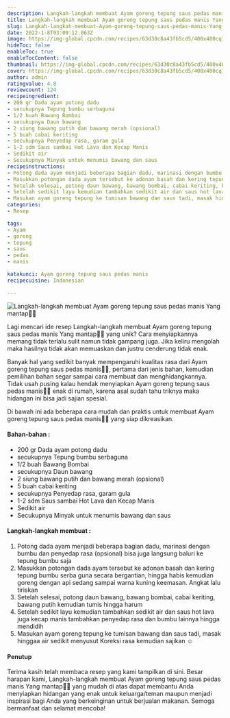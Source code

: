 ```yaml
---
description: Langkah-langkah membuat Ayam goreng tepung saus pedas manis Yang mantap"
title: Langkah-langkah membuat Ayam goreng tepung saus pedas manis Yang mantap
slug: Langkah-langkah-membuat-Ayam-goreng-tepung-saus-pedas-manis-Yang-mantap
date: 2022-1-8T03:09:12.063Z
image: https://img-global.cpcdn.com/recipes/63d30c8a43fb5cd5/400x400cq70/photo.jpg
hideToc: false
enableToc: true
enableTocContent: false
thumbnail: https://img-global.cpcdn.com/recipes/63d30c8a43fb5cd5/400x400cq70/photo.jpg
cover: https://img-global.cpcdn.com/recipes/63d30c8a43fb5cd5/400x400cq70/photo.jpg
author: admin
ratingvalue: 4.8
reviewcount: 124
recipeingredient:
- 200 gr Dada ayam potong dadu
- secukupnya Tepung bumbu serbaguna
- 1/2 buah Bawang Bombai
- secukupnya Daun bawang
- 2 siung bawang putih dan bawang merah (opsional)
- 5 buah cabai keriting
- secukupnya Penyedap rasa, garam gula
- 1-2 sdm Saus sambai Hot Lava dan Kecap Manis
- Sedikit air
- Secukupnya Minyak untuk menumis bawang dan saus
recipeinstructions:
- Potong dada ayam menjadi beberapa bagian dadu, marinasi dengan bumbu dan penyedap rasa (opsional) bisa juga langsung baluri ke tepung bumbu saja
- Masukkan potongan dada ayam tersebut ke adonan basah dan kering tepung bumbu serba guna secara bergantian, hingga habis kemudian goreng dengan api sedang sampai warna kuning keemasan. Angkat lalu tiriskan
- Setelah selesai, potong daun bawang, bawang bombai, cabai keriting, bawang putih kemudian tumis hingga harum
- Setelah sedikit layu kemudian tambahkan sedikit air dan saus hot lava juga kecap manis tambahkan penyedap rasa dan bumbu lainnya hingga mendidih
- Masukan ayam goreng tepung ke tumisan bawang dan saus tadi, masak hinggaa air sedikit menyusut Koreksi rasa kemudian sajikan ☺️
categories:
- Resep

tags:
- Ayam
- goreng
- tepung
- saus
- pedas
- manis

katakunci: Ayam goreng tepung saus pedas manis
recipecuisine: Indonesian

---
```


![Langkah-langkah membuat Ayam goreng tepung saus pedas manis Yang mantap👩‍🍳](https://img-global.cpcdn.com/recipes/63d30c8a43fb5cd5/400x400cq70/photo.jpg)

Lagi mencari ide resep Langkah-langkah membuat Ayam goreng tepung saus pedas manis Yang mantap👩‍🍳 yang unik? Cara menyiapkannya memang tidak terlalu sulit namun tidak gampang juga. Jika keliru mengolah maka hasilnya tidak akan memuaskan dan justru cenderung tidak enak.

Banyak hal yang sedikit banyak mempengaruhi kualitas rasa dari Ayam goreng tepung saus pedas manis👩‍🍳, pertama dari jenis bahan, kemudian pemilihan bahan segar sampai cara membuat dan menghidangkannya. Tidak usah pusing kalau hendak menyiapkan Ayam goreng tepung saus pedas manis👩‍🍳 enak di rumah, karena asal sudah tahu triknya maka hidangan ini bisa jadi sajian spesial.

Di bawah ini ada beberapa cara mudah dan praktis untuk membuat Ayam goreng tepung saus pedas manis👩‍🍳 yang siap dikreasikan.

<!--inarticleads1-->

#### Bahan-bahan :

- 200 gr Dada ayam potong dadu
- secukupnya Tepung bumbu serbaguna
- 1/2 buah Bawang Bombai
- secukupnya Daun bawang
- 2 siung bawang putih dan bawang merah (opsional)
- 5 buah cabai keriting
- secukupnya Penyedap rasa, garam gula
- 1-2 sdm Saus sambai Hot Lava dan Kecap Manis
- Sedikit air
- Secukupnya Minyak untuk menumis bawang dan saus

<!--inarticleads2-->

#### Langkah-langkah membuat :

1. Potong dada ayam menjadi beberapa bagian dadu, marinasi dengan bumbu dan penyedap rasa (opsional) bisa juga langsung baluri ke tepung bumbu saja
1. Masukkan potongan dada ayam tersebut ke adonan basah dan kering tepung bumbu serba guna secara bergantian, hingga habis kemudian goreng dengan api sedang sampai warna kuning keemasan. Angkat lalu tiriskan
1. Setelah selesai, potong daun bawang, bawang bombai, cabai keriting, bawang putih kemudian tumis hingga harum
1. Setelah sedikit layu kemudian tambahkan sedikit air dan saus hot lava juga kecap manis tambahkan penyedap rasa dan bumbu lainnya hingga mendidih
1. Masukan ayam goreng tepung ke tumisan bawang dan saus tadi, masak hinggaa air sedikit menyusut Koreksi rasa kemudian sajikan ☺️

#### Penutup

Terima kasih telah membaca resep yang kami tampilkan di sini. Besar harapan kami, Langkah-langkah membuat Ayam goreng tepung saus pedas manis Yang mantap👩‍🍳 yang mudah di atas dapat membantu Anda menyiapkan hidangan yang enak untuk keluarga/teman maupun menjadi inspirasi bagi Anda yang berkeinginan untuk berjualan makanan. Semoga bermanfaat dan selamat mencoba!